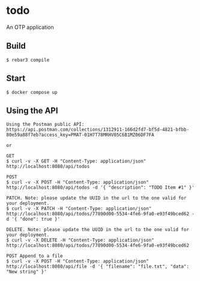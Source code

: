 todo
=====

An OTP application

Build
-----
    $ rebar3 compile

Start
-----
    $ docker compose up

Using the API
-----
    Using the Postman public API: https://api.postman.com/collections/1312911-166d2fd7-bf5d-4821-bfbb-80e59a88f7eb?access_key=PMAT-01H7T78MRHV05C6B1MZ06DF7FA

    or

    GET
    $ curl -v -X GET -H "Content-Type: application/json" http://localhost:8080/api/todos

    POST
    $ curl -v -X POST -H "Content-Type: application/json" http://localhost:8080/api/todos -d '{ "description": "TODO Item #1" }'

    PATCH. Note: please update the UUID in the url to the one valid for your deployment.
    $ curl -v -X PATCH -H "Content-Type: application/json" http://localhost:8080/api/todos/77890d00-5534-4fe6-9fa0-e93f49bced62 -d '{ "done": true }'

    DELETE. Note: please update the UUID in the url to the one valid for your deployment.
    $ curl -v -X DELETE -H "Content-Type: application/json" http://localhost:8080/api/todos/77890d00-5534-4fe6-9fa0-e93f49bced62

    POST Append to a file
    $ curl -v -X POST -H "Content-Type: application/json" http://localhost:8080/api/file -d '{ "filename": "file.txt", "data": "New string" }'
